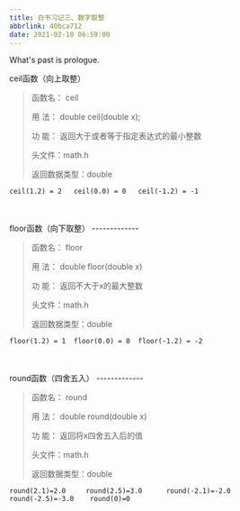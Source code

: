 ```yaml
---
title: 白书习记三、数字取整
abbrlink: 40bca712
date: 2021-02-10 06:59:00
---
```

What's past is prologue.

<!--more-->ceil函数（向上取整）

> 函数名： ceil
> 
> 用 法： double ceil(double x);
> 
> 功 能： 返回大于或者等于指定表达式的最小整数
> 
> 头文件：math.h
> 
> 返回数据类型：double

    ceil(1.2) = 2	ceil(0.0) = 0	ceil(-1.2) = -1

<br>
<br>
floor函数（向下取整）
-------------

> 函数名： floor
> 
> 用 法： double floor(double x)
> 
> 功 能： 返回不大于x的最大整数
> 
> 头文件：math.h
> 
> 返回数据类型：double

    floor(1.2) = 1	floor(0.0) = 0	floor(-1.2) = -2

<br>
<br>
round函数（四舍五入）
-------------

> 函数名： round
> 
> 用 法： double round(double x)
> 
> 功 能： 返回将x四舍五入后的值
> 
> 头文件：math.h
> 
> 返回数据类型：double

    round(2.1)=2.0     round(2.5)=3.0      round(-2.1)=-2.0           round(-2.5)=-3.0    round(0)=0

<br>
<br>




